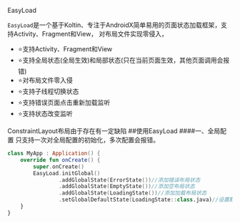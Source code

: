EasyLoad

`EasyLoad`是一个基于Koltin、专注于AndroidX简单易用的页面状态加载框架，支持Activity、Fragment和View，
对布局文件实现零侵入，


* :star:支持Activity、Fragment和View
* :star:支持全局状态(全局生效)和局部状态(只在当前页面生效，其他页面调用会报错)
* :star:对布局文件零入侵
* :star:支持子线程切换状态
* :star:支持错误页面点击重新加载监听
* :star:支持状态改变监听


ConstraintLayout布局由于存在有一定缺陷
##使用EasyLoad
####一、全局配置
只支持一次对全局配置的初始化，多次配置会报错。

```kotlin
class MyApp : Application() {
    override fun onCreate() {
        super.onCreate()
        EasyLoad.initGlobal()
                .addGlobalState(ErrorState())//添加错误布局状态
                .addGlobalState(EmptyState())//添加空布局状态
                .addGlobalState(LoadingState())//添加加载布局状态
                .setGlobalDefaultState(LoadingState::class.java)//设置默认全局
    }
}
```